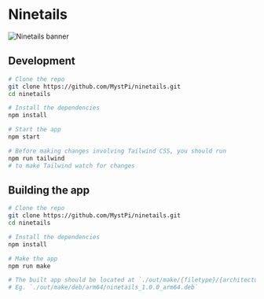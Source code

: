 # Ninetails

![Ninetails banner](https://user-images.githubusercontent.com/86574651/143719384-d3effe33-9f91-4da8-8a6a-01c7fb615062.png)


## Development
```bash
# Clone the repo
git clone https://github.com/MystPi/ninetails.git
cd ninetails

# Install the dependencies
npm install

# Start the app
npm start

# Before making changes involving Tailwind CSS, you should run
npm run tailwind
# to make Tailwind watch for changes
```

## Building the app
```bash
# Clone the repo
git clone https://github.com/MystPi/ninetails.git
cd ninetails

# Install the dependencies
npm install

# Make the app
npm run make

# The built app should be located at `./out/make/{filetype}/{architecture}/{filename}.{filetype}`
# Eg. `./out/make/deb/arm64/ninetails_1.0.0_arm64.deb`
```
